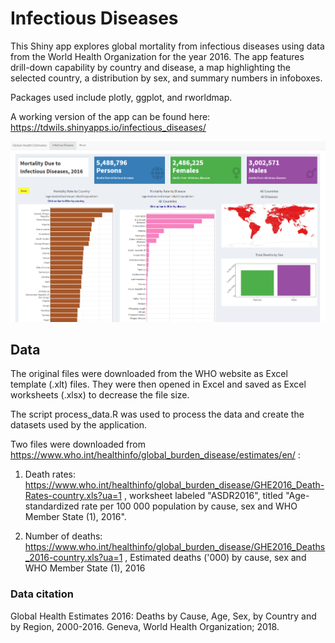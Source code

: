 # Infectious Diseases

This Shiny app explores global mortality from infectious diseases using data from the World Health Organization for the year 2016. The app features drill-down capability by country and disease, a map highlighting the selected country, a distribution by sex, and summary numbers in infoboxes.

Packages used include plotly, ggplot, and rworldmap.

A working version of the app can be found here: https://tdwils.shinyapps.io/infectious_diseases/

![Image of Infectious Diseases Shiny app](https://github.com/tdwils/infectious_diseases/blob/master/www/diseases.PNG)

## Data

The original files were downloaded from the WHO website as Excel template (.xlt) files. They were then opened in Excel and saved as Excel worksheets (.xlsx) to decrease the file size.

The script process_data.R was used to process the data and create the datasets used by the application.

Two files were downloaded from https://www.who.int/healthinfo/global_burden_disease/estimates/en/ :

1. Death rates: 
https://www.who.int/healthinfo/global_burden_disease/GHE2016_Death-Rates-country.xls?ua=1 , worksheet labeled "ASDR2016", titled "Age-standardized rate per 100 000 population by cause, sex and WHO Member State (1), 2016".

2. Number of deaths: 
https://www.who.int/healthinfo/global_burden_disease/GHE2016_Deaths_2016-country.xls?ua=1 , Estimated deaths ('000) by cause, sex and WHO Member State (1), 2016

### Data citation

Global Health Estimates 2016: Deaths by Cause, Age, Sex, by Country and by Region, 2000-2016. Geneva, World Health Organization; 2018.

